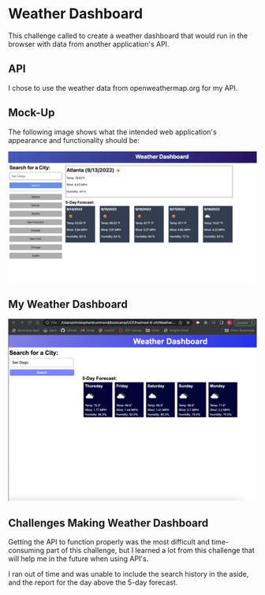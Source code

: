 # Weather Dashboard
This challenge called to create a weather dashboard that would run in the browser with data from another application's API.

## API
I chose to use the weather data from openweathermap.org for my API.

## Mock-Up
The following image shows what the intended web application's appearance and functionality should be:

![mock-up](./assets/06-server-side-apis-homework-demo.png)

## My Weather Dashboard
![myweatherdashboard](./Assets/mydashboard.png)

## Challenges Making Weather Dashboard
Getting the API to function properly was the most difficult and time-consuming part of this challenge, but I learned a lot from this challenge that will help me in the future when using API's.

I ran out of time and was unable to include the search history in the aside, and the report for the day above the 5-day forecast.
